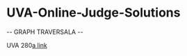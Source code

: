 # UVA-Online-Judge-Solutions

-- GRAPH TRAVERSALA --

UVA 280[a link](https://github.com/ComplexEnigma/UVA-Online-Judge-Solutions/blob/master/UVA_280_(Vertex)%20.cpp)

